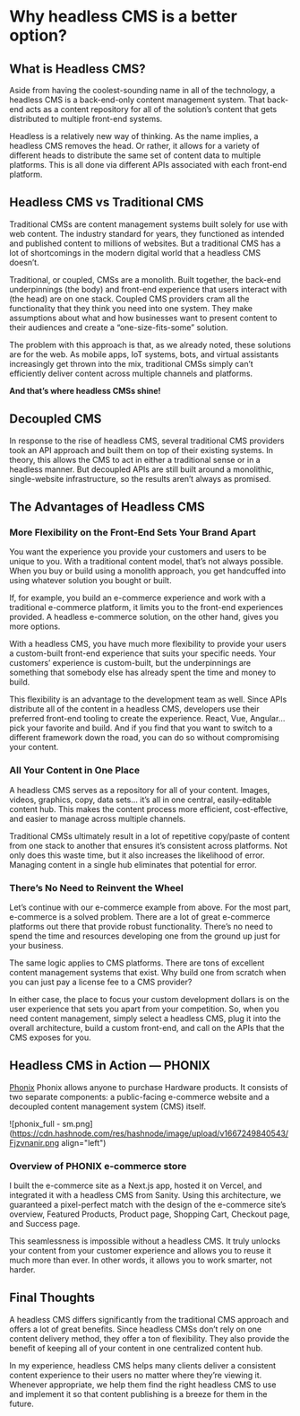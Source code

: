 # Why headless CMS is a better option?

## What is Headless CMS?

Aside from having the coolest-sounding name in all of the technology, a headless CMS is a back-end-only content management system. That back-end acts as a content repository for all of the solution’s content that gets distributed to multiple front-end systems.

Headless is a relatively new way of thinking. As the name implies, a headless CMS removes the head. Or rather, it allows for a variety of different heads to distribute the same set of content data to multiple platforms. This is all done via different APIs associated with each front-end platform.

## Headless CMS vs Traditional CMS

Traditional CMSs are content management systems built solely for use with web content. The industry standard for years, they functioned as intended and published content to millions of websites. But a traditional CMS has a lot of shortcomings in the modern digital world that a headless CMS doesn’t.

Traditional, or coupled, CMSs are a monolith. Built together, the back-end underpinnings (the body) and front-end experience that users interact with (the head) are on one stack.
Coupled CMS providers cram all the functionality that they think you need into one system. They make assumptions about what and how businesses want to present content to their audiences and create a “one-size-fits-some” solution.

The problem with this approach is that, as we already noted, these solutions are for the web. As mobile apps, IoT systems, bots, and virtual assistants increasingly get thrown into the mix, traditional CMSs simply can’t efficiently deliver content across multiple channels and platforms.

**And that’s where headless CMSs shine!**

## Decoupled CMS

In response to the rise of headless CMS, several traditional CMS providers took an API approach and built them on top of their existing systems. In theory, this allows the CMS to act in either a traditional sense or in a headless manner. But decoupled APIs are still built around a monolithic, single-website infrastructure, so the results aren’t always as promised.

## The Advantages of Headless CMS

### More Flexibility on the Front-End Sets Your Brand Apart

You want the experience you provide your customers and users to be unique to you. With a traditional content model, that’s not always possible. When you buy or build using a monolith approach, you get handcuffed into using whatever solution you bought or built.

If, for example, you build an e-commerce experience and work with a traditional e-commerce platform, it limits you to the front-end experiences provided. A headless e-commerce solution, on the other hand, gives you more options.

With a headless CMS, you have much more flexibility to provide your users a custom-built front-end experience that suits your specific needs. Your customers’ experience is custom-built, but the underpinnings are something that somebody else has already spent the time and money to build.

This flexibility is an advantage to the development team as well. Since APIs distribute all of the content in a headless CMS, developers use their preferred front-end tooling to create the experience. React, Vue, Angular… pick your favorite and build. And if you find that you want to switch to a different framework down the road, you can do so without compromising your content.

### All Your Content in One Place

A headless CMS serves as a repository for all of your content. Images, videos, graphics, copy, data sets… it’s all in one central, easily-editable content hub. This makes the content process more efficient, cost-effective, and easier to manage across multiple channels.

Traditional CMSs ultimately result in a lot of repetitive copy/paste of content from one stack to another that ensures it’s consistent across platforms. Not only does this waste time, but it also increases the likelihood of error. Managing content in a single hub eliminates that potential for error.

### There’s No Need to Reinvent the Wheel

Let’s continue with our e-commerce example from above. For the most part, e-commerce is a solved problem. There are a lot of great e-commerce platforms out there that provide robust functionality. There’s no need to spend the time and resources developing one from the ground up just for your business.

The same logic applies to CMS platforms. There are tons of excellent content management systems that exist. Why build one from scratch when you can just pay a license fee to a CMS provider?

In either case, the place to focus your custom development dollars is on the user experience that sets you apart from your competition. So, when you need content management, simply select a headless CMS, plug it into the overall architecture, build a custom front-end, and call on the APIs that the CMS exposes for you.

## Headless CMS in Action — PHONIX

[Phonix](https://ecommerce-shop-f1na-qka25av2j-joshhortt.vercel.app/) Phonix allows anyone to purchase Hardware products. It consists of two separate components: a public-facing e-commerce website and a decoupled content management system (CMS) itself.

![phonix\_full - sm.png](<https://cdn.hashnode.com/res/hashnode/image/upload/v1667249840543/Fjzvnanir.png> align="left")

### Overview of PHONIX e-commerce store

I built the e-commerce site as a Next.js app, hosted it on Vercel, and integrated it with a headless CMS from Sanity. Using this architecture, we guaranteed a pixel-perfect match with the design of the e-commerce site’s overview, Featured Products, Product page, Shopping Cart, Checkout page, and Success page.

This seamlessness is impossible without a headless CMS. It truly unlocks your content from your customer experience and allows you to reuse it much more than ever. In other words, it allows you to work smarter, not harder.

## Final Thoughts

A headless CMS differs significantly from the traditional CMS approach and offers a lot of great benefits. Since headless CMSs don’t rely on one content delivery method, they offer a ton of flexibility. They also provide the benefit of keeping all of your content in one centralized content hub.

In my experience, headless CMS helps many clients deliver a consistent content experience to their users no matter where they’re viewing it. Whenever appropriate, we help them find the right headless CMS to use and implement it so that content publishing is a breeze for them in the future.